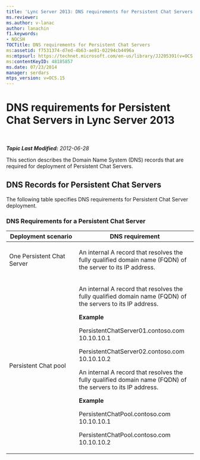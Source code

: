 ```yaml
---
title: 'Lync Server 2013: DNS requirements for Persistent Chat Servers'
ms.reviewer: 
ms.author: v-lanac
author: lanachin
f1.keywords:
- NOCSH
TOCTitle: DNS requirements for Persistent Chat Servers
ms:assetid: f7531374-d7ed-4b63-ae81-02294cb4496a
ms:mtpsurl: https://technet.microsoft.com/en-us/library/JJ205391(v=OCS.15)
ms:contentKeyID: 48185857
ms.date: 07/23/2014
manager: serdars
mtps_version: v=OCS.15
---
```


<div data-xmlns="http://www.w3.org/1999/xhtml">

<div class="topic" data-xmlns="http://www.w3.org/1999/xhtml" data-msxsl="urn:schemas-microsoft-com:xslt" data-cs="http://msdn.microsoft.com/en-us/">

<div data-asp="http://msdn2.microsoft.com/asp">

# DNS requirements for Persistent Chat Servers in Lync Server 2013

</div>

<div id="mainSection">

<div id="mainBody">

<span> </span>

_**Topic Last Modified:** 2012-06-28_

This section describes the Domain Name System (DNS) records that are required for deployment of Persistent Chat Servers.

<div>

## DNS Records for Persistent Chat Servers

The following table specifies DNS requirements for Persistent Chat Server deployment.

### DNS Requirements for a Persistent Chat Server

<table>
<colgroup>
<col style="width: 50%" />
<col style="width: 50%" />
</colgroup>
<thead>
<tr class="header">
<th>Deployment scenario</th>
<th>DNS requirement</th>
</tr>
</thead>
<tbody>
<tr class="odd">
<td><p>One Persistent Chat Server</p></td>
<td><p>An internal A record that resolves the fully qualified domain name (FQDN) of the server to its IP address.</p></td>
</tr>
<tr class="even">
<td><p>Persistent Chat pool</p></td>
<td><p>An internal A record that resolves the fully qualified domain name (FQDN) of the servers to its IP address.</p>
<p><strong>Example</strong></p>
<p>PersistentChatServer01.contoso.com     10.10.10.1</p>
<p>PersistentChatServer02.contoso.com     10.10.10.2</p>
<p>An internal A record that resolves the fully qualified domain name (FQDN) of the servers to its IP address.</p>
<p><strong>Example</strong></p>
<p>PersistentChatPool.contoso.com    10.10.10.1</p>
<p>PersistentChatPool.contoso.com    10.10.10.2</p></td>
</tr>
</tbody>
</table>


</div>

</div>

<span> </span>

</div>

</div>

</div>

